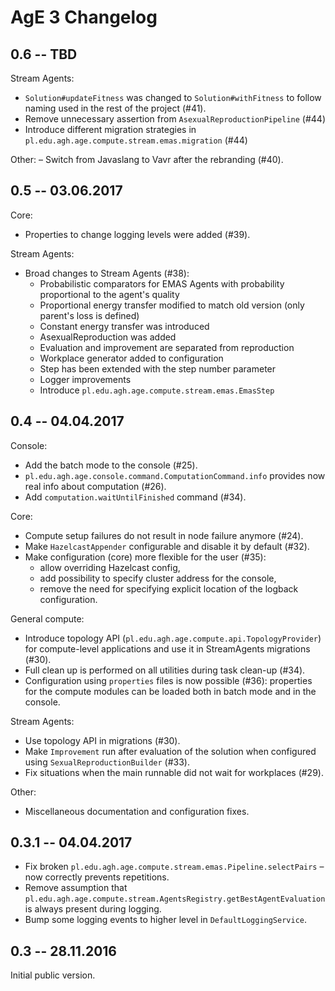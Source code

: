 # AgE 3 Changelog

## 0.6 -- TBD

Stream Agents:
- `Solution#updateFitness` was changed to `Solution#withFitness` to follow naming used in the rest of the project (#41).
- Remove unnecessary assertion from `AsexualReproductionPipeline` (#44)
- Introduce different migration strategies in `pl.edu.agh.age.compute.stream.emas.migration` (#44)

Other:
– Switch from Javaslang to Vavr after the rebranding (#40).

## 0.5 -- 03.06.2017

Core:
- Properties to change logging levels were added (#39).

Stream Agents:
- Broad changes to Stream Agents (#38):
  - Probabilistic comparators for EMAS Agents with probability proportional to the agent's quality
  - Proportional energy transfer modified to match old version (only parent's loss is defined)
  - Constant energy transfer was introduced
  - AsexualReproduction was added
  - Evaluation and improvement are separated from reproduction
  - Workplace generator added to configuration
  - Step has been extended with the step number parameter
  - Logger improvements
  - Introduce `pl.edu.agh.age.compute.stream.emas.EmasStep`

## 0.4 -- 04.04.2017

Console:
- Add the batch mode to the console (#25).
- `pl.edu.agh.age.console.command.ComputationCommand.info` provides now real info about computation (#26).
- Add `computation.waitUntilFinished` command (#34).

Core:
- Compute setup failures do not result in node failure anymore (#24).
- Make `HazelcastAppender` configurable and disable it by default (#32).
- Make configuration (core) more flexible for the user (#35):
  - allow overriding Hazelcast config,
  - add possibility to specify cluster address for the console,
  - remove the need for specifying explicit location of the logback configuration.

General compute:
- Introduce topology API (`pl.edu.agh.age.compute.api.TopologyProvider`) for compute-level applications
  and use it in StreamAgents migrations (#30).
- Full clean up is performed on all utilities during task clean-up (#34).
- Configuration using `properties` files is now possible (#36):
  properties for the compute modules can be loaded both in batch mode and in the console. 

Stream Agents:
- Use topology API in migrations (#30).
- Make `Improvement` run after evaluation of the solution when configured using `SexualReproductionBuilder` (#33).
- Fix situations when the main runnable did not wait for workplaces (#29). 

Other:
- Miscellaneous documentation and configuration fixes.

## 0.3.1 -- 04.04.2017

- Fix broken `pl.edu.agh.age.compute.stream.emas.Pipeline.selectPairs` – now correctly prevents repetitions.
- Remove assumption that `pl.edu.agh.age.compute.stream.AgentsRegistry.getBestAgentEvaluation` is always present
  during logging.
- Bump some logging events to higher level in `DefaultLoggingService`.

## 0.3 -- 28.11.2016

Initial public version.
